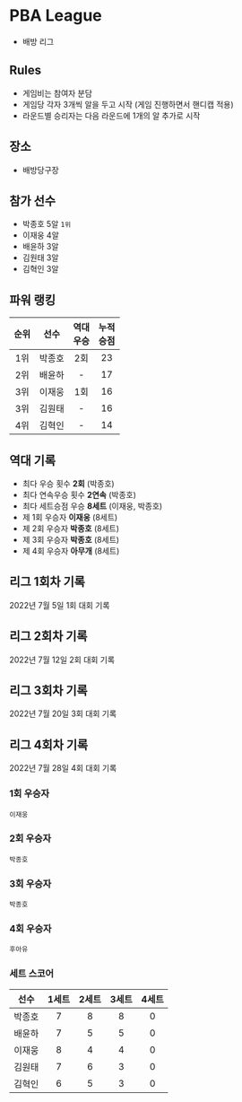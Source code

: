 # PBA League
- 배방 리그

## Rules
- 게임비는 참여자 분담
- 게임당 각자 3개씩 알을 두고 시작 (게임 진행하면서 핸디캡 적용)
- 라운드별 승리자는 다음 라운드에 1개의 알 추가로 시작

## 장소
- 배방당구장

## 참가 선수
- 박종호 5알 `1위`
- 이재웅 4알
- 배윤하 3알
- 김원태 3알
- 김혁인 3알

## 파워 랭킹
| 순위 | 선수 | 역대<br/>우승 | 누적<br/>승점 | 
|:--:|:--:|:--:|:--:|
| 1위 | 박종호 | 2회 | 23 | 
| 2위 | 배윤하 |  -  | 17 | 
| 3위 | 이재웅 | 1회 | 16 | 
| 3위 | 김원태 |  -  | 16 |
| 4위 | 김혁인 |  -  | 14 |

## 역대 기록
- 최다 우승 횟수 **2회** (박종호)
- 최다 연속우승 횟수 **2연속** (박종호)
- 최다 세트승점 우승 **8세트** (이재웅, 박종호)
- 제 1회 우승자 **이재웅** (8세트)
- 제 2회 우승자 **박종호** (8세트)
- 제 3회 우승자 **박종호** (8세트)
- 제 4회 우승자 **아무개** (8세트)

## 리그 1회차 기록
2022년 7월 5일 1회 대회 기록

## 리그 2회차 기록
2022년 7월 12일 2회 대회 기록

## 리그 3회차 기록
2022년 7월 20일 3회 대회 기록

## 리그 4회차 기록
2022년 7월 28일 4회 대회 기록

### 1회 우승자
`이재웅`

### 2회 우승자
`박종호`

### 3회 우승자
`박종호`

### 4회 우승자
`후아유`

### 세트 스코어
| 선수 | 1세트 | 2세트 | 3세트 | 4세트 |
|:--:|:--:|:--:|:--:|:--:|
| 박종호 | 7 | 8 | 8 | 0 |
| 배윤하 | 7 | 5 | 5 | 0 |
| 이재웅 | 8 | 4 | 4 | 0 |
| 김원태 | 7 | 6 | 3 | 0 |
| 김혁인 | 6 | 5 | 3 | 0 |
 

